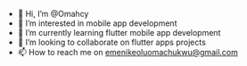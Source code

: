 - 👋 Hi, I’m @Omahcy
- 👀 I’m interested in mobile app development 
- 🌱 I’m currently learning flutter mobile app development 
- 💞️ I’m looking to collaborate on flutter apps projects
- 📫 How to reach me on emenikeoluomachukwu@gmail.com
<!---
Omahcy/Omahcy is a ✨ special ✨ repository because its `README.md` (this file) appears on your GitHub profile.
You can click the Preview link to take a look at your changes.
--->
